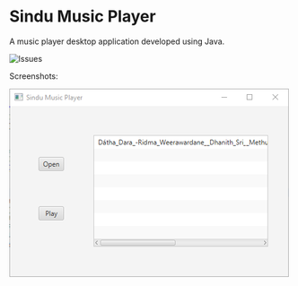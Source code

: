# Sindu Music Player 
A music player desktop application developed using Java.

<img alt="Issues" src="https://img.shields.io/badge/Development-Ongoing-brightgreen" />

Screenshots:

![Screenshot](https://github.com/UdithaIshan/sindu/blob/master/screenshots/Annotation%202020-10-08%20002958.png)
